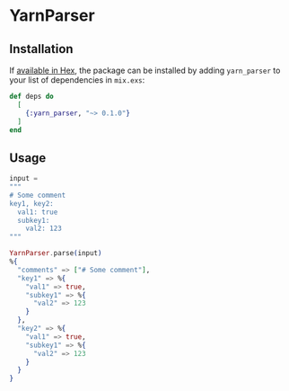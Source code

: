 # YarnParser

## Installation

If [available in Hex](https://hex.pm/docs/publish), the package can be installed
by adding `yarn_parser` to your list of dependencies in `mix.exs`:

```elixir
def deps do
  [
    {:yarn_parser, "~> 0.1.0"}
  ]
end
```

## Usage

```elixir
input =
"""
# Some comment
key1, key2:
  val1: true
  subkey1:
    val2: 123
"""

YarnParser.parse(input)
%{
  "comments" => ["# Some comment"],
  "key1" => %{
    "val1" => true,
    "subkey1" => %{
      "val2" => 123
    }
  },
  "key2" => %{
    "val1" => true,
    "subkey1" => %{
      "val2" => 123
    }
  }
}
```

